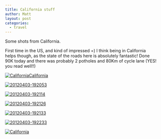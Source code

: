 ```yaml
---
title: California stuff
author: Matt
layout: post
categories:
  - travel
---
```

Some shots from California.

First time in the US, and kind of impressed =) I think being in California helps though, as the state of the roads here is absolutely fantastic! Done 90K today and there was probably 2 potholes and 80Km of cycle lane (YES! you read well!!)

<p class="attachement"><a href="{{ "IMG_2003.jpg" | image_path | cdn }}" title="California" rel="lightbox[989]"><img src="{{ "IMG_2003_r300.jpg" | image_path | cdn }}" alt="California" /><span>California</span></a></p>

<div class='gallery'>
    <dl class='gallery-item'>
        <dt class='gallery-icon attachement'>
            <a href="{{ "20120403-192053.jpg" | image_path | cdn }}" title="20120403-192053" rel="lightbox[989]"><img src="{{ "20120403-192053_r300.jpg" | image_path | cdn }}" alt="20120403-192053" /></a>
        </dt>
    </dl>
    <dl class='gallery-item'>
        <dt class='gallery-icon attachement'>
            <a href="{{ "20120403-192114.jpg" | image_path | cdn }}" title="20120403-192114" rel="lightbox[989]"><img src="{{ "20120403-192114_r300.jpg" | image_path | cdn }}" alt="20120403-192114" /></a>
        </dt>
    </dl>
    <dl class='gallery-item'>
        <dt class='gallery-icon attachement'>
            <a href="{{ "20120403-192126.jpg" | image_path | cdn }}" title="20120403-192126" rel="lightbox[989]"><img src="{{ "20120403-192126_r300.jpg" | image_path | cdn }}" alt="20120403-192126" /></a>
        </dt>
    </dl>
    <dl class='gallery-item'>
        <dt class='gallery-icon attachement'>
            <a href="{{ "20120403-192133.jpg" | image_path | cdn }}" title="20120403-192133" rel="lightbox[989]"><img src="{{ "20120403-192133_r300.jpg" | image_path | cdn }}" alt="20120403-192133" /></a>
        </dt>
    </dl>
    <dl class='gallery-item'>
        <dt class='gallery-icon attachement'>
            <a href="{{ "20120403-192233.jpg" | image_path | cdn }}" title="20120403-192233" rel="lightbox[989]"><img src="{{ "20120403-192233_r300.jpg" | image_path | cdn }}" alt="20120403-192233" /></a>
        </dt>
    </dl>
    <dl class='gallery-item'>
        <dt class='gallery-icon attachement'>
            <a href="{{ "IMG_2003.jpg" | image_path | cdn }}" title="California" rel="lightbox[989]"><img src="{{ "IMG_2003_r300.jpg" | image_path | cdn }}" alt="California" /></a>
        </dt>
    </dl>
</div>